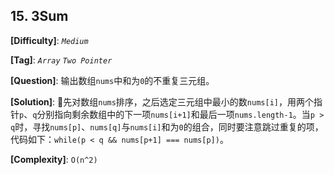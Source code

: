 ## 15. 3Sum

__[Difficulty]__: _`Medium`_

__[Tag]__: _`Array`_ _`Two Pointer`_

__[Question]__: 输出数组`nums`中和为`0`的不重复三元组。

__[Solution]__: 先对数组`nums`排序，之后选定三元组中最小的数`nums[i]`，用两个指针`p`、`q`分别指向剩余数组中的下一项`nums[i+1]`和最后一项`nums.length-1`。当`p > q`时，寻找`nums[p]`、`nums[q]`与`nums[i]`和为`0`的组合，同时要注意跳过重复的项，代码如下：`while(p < q && nums[p+1] === nums[p])`。

__[Complexity]__: `O(n^2)`
